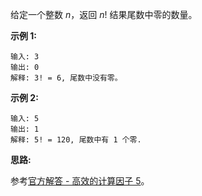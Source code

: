 给定一个整数 *n*，返回 *n*! 结果尾数中零的数量。

**示例 1:**

```
输入: 3
输出: 0
解释: 3! = 6, 尾数中没有零。
```

**示例 2:**

```
输入: 5
输出: 1
解释: 5! = 120, 尾数中有 1 个零.
```

**思路:**

参考[官方解答 - 高效的计算因子 5](https://leetcode-cn.com/problems/factorial-trailing-zeroes/solution/jie-cheng-hou-de-ling-by-leetcode/)。
